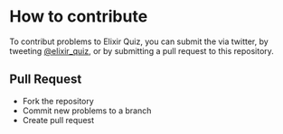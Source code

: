 # How to contribute

To contribut problems to Elixir Quiz, you can submit the via twitter, by tweeting [@elixir_quiz](http://twitter.com/elixir_quiz), or by submitting a pull request to this repository.

## Pull Request

* Fork the repository
* Commit new problems to a branch
* Create pull request
